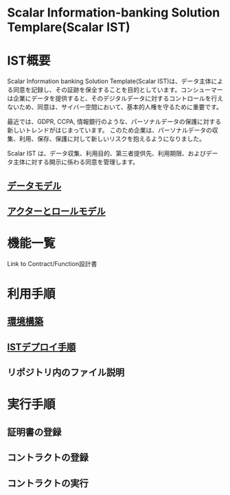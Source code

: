 # Scalar Information-banking Solution Templare(Scalar IST)


# IST概要

Scalar Information banking Solution Template(Scalar IST)は、データ主体による同意を記録し、その証跡を保全することを目的としています。コンシューマーは企業にデータを提供すると、そのデジタルデータに対するコントロールを行えないため、同意は、サイバー空間において、基本的人権を守るために重要です。

最近では、GDPR, CCPA, 情報銀行のような、パーソナルデータの保護に対する新しいトレンドがはじまっています。 このため企業は、パーソナルデータの収集、利用、保存、保護に対して新しいリスクを抱えるようになりました。

Scalar IST は、データ収集、利用目的、第三者提供先、利用期限、およびデータ主体に対する開示に係わる同意を管理します。

## [データモデル](docs/outline/datamodel.md)

## [アクターとロールモデル](docs/outline/actor_role_model.md)


# 機能一覧
Link to Contract/Function設計書

# 利用手順
## [環境構築](docs/infra/)

## [ISTデプロイ手順](docs/how_to_use.md)

## リポジトリ内のファイル説明

# 実行手順
## 証明書の登録
## コントラクトの登録
## コントラクトの実行




